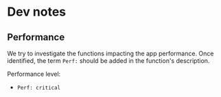 # Dev notes


## Performance

We try to investigate the functions impacting the app performance.
Once identified, the term `Perf:` should be added in the function's description.


Performance level:

* `Perf: critical`
